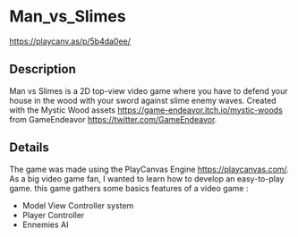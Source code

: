 # Man_vs_Slimes

https://playcanv.as/p/5b4da0ee/

## Description

Man vs Slimes is a 2D top-view video game where you have to defend your house in the wood with your sword against slime enemy waves. Created with the Mystic Wood assets https://game-endeavor.itch.io/mystic-woods from GameEndeavor https://twitter.com/GameEndeavor.

## Details

The game was made using the PlayCanvas Engine https://playcanvas.com/. As a big video game fan, I wanted to learn how to develop an easy-to-play game. this game gathers some basics features of a video game :
* Model View Controller system
* Player Controller
* Ennemies AI
